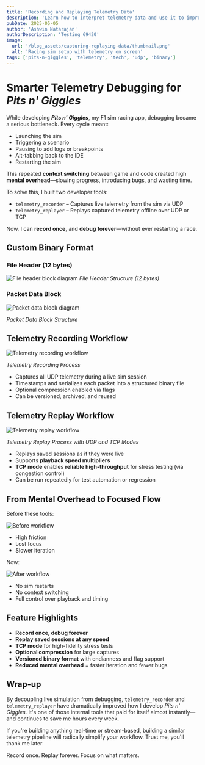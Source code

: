 ```yaml
---
title: 'Recording and Replaying Telemetry Data'
description: 'Learn how to interpret telemetry data and use it to improve your lap times in any sim racing game.'
pubDate: 2025-05-05
author: 'Ashwin Natarajan'
authorDescription: 'Testing 69420'
image:
  url: '/blog_assets/capturing-replaying-data/thumbnail.png'
  alt: 'Racing sim setup with telemetry on screen'
tags: ['pits-n-giggles', 'telemetry', 'tech', 'udp', 'binary']
---
```


# Smarter Telemetry Debugging for *Pits n' Giggles*

While developing ***Pits n' Giggles***, my F1 sim racing app, debugging became a serious bottleneck. Every cycle meant:

- Launching the sim
- Triggering a scenario
- Pausing to add logs or breakpoints
- Alt-tabbing back to the IDE
- Restarting the sim

This repeated **context switching** between game and code created high **mental overhead**—slowing progress, introducing bugs, and wasting time.

To solve this, I built two developer tools:

- `telemetry_recorder` – Captures live telemetry from the sim via UDP
- `telemetry_replayer` – Replays captured telemetry offline over UDP or TCP

Now, I can **record once**, and **debug forever**—without ever restarting a race.

## Custom Binary Format

### File Header (12 bytes)

![File header block diagram](/blog_assets/capturing-replaying-data/file_header.png)
*File Header Structure (12 bytes)*

### Packet Data Block

![Packet data block diagram](/blog_assets/capturing-replaying-data/packet_format.png)

*Packet Data Block Structure*

## Telemetry Recording Workflow

![Telemetry recording workflow](/blog_assets/capturing-replaying-data/recording_workflow.png)

*Telemetry Recording Process*

* Captures all UDP telemetry during a live sim session
* Timestamps and serializes each packet into a structured binary file
* Optional compression enabled via flags
* Can be versioned, archived, and reused

## Telemetry Replay Workflow

![Telemetry replay workflow](/blog_assets/capturing-replaying-data/replay_workflow.png)

*Telemetry Replay Process with UDP and TCP Modes*

* Replays saved sessions as if they were live
* Supports **playback speed multipliers**
* **TCP mode** enables **reliable high-throughput** for stress testing (via congestion control)
* Can be run repeatedly for test automation or regression

## From Mental Overhead to Focused Flow

Before these tools:

![Before workflow](/blog_assets/capturing-replaying-data/before_workflow.png)

* High friction
* Lost focus
* Slower iteration

Now:

![After workflow](/blog_assets/capturing-replaying-data/after_workflow.png)

* No sim restarts
* No context switching
* Full control over playback and timing

## Feature Highlights

* **Record once, debug forever**
* **Replay saved sessions at any speed**
* **TCP mode** for high-fidelity stress tests
* **Optional compression** for large captures
* **Versioned binary format** with endianness and flag support
* **Reduced mental overhead** = faster iteration and fewer bugs

## Wrap-up

By decoupling live simulation from debugging, `telemetry_recorder` and `telemetry_replayer` have dramatically improved how I develop *Pits n' Giggles*. It's one of those internal tools that paid for itself almost instantly—and continues to save me hours every week.

If you're building anything real-time or stream-based, building a similar telemetry pipeline will radically simplify your workflow.
Trust me, you'll thank me later

Record once. Replay forever. Focus on what matters.
